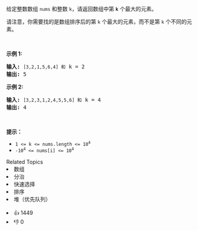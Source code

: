 <p>给定整数数组 <code>nums</code> 和整数 <code>k</code>，请返回数组中第 <code><strong>k</strong></code> 个最大的元素。</p>

<p>请注意，你需要找的是数组排序后的第 <code>k</code> 个最大的元素，而不是第 <code>k</code> 个不同的元素。</p>

<p> </p>

<p><strong>示例 1:</strong></p>

<pre>
<strong>输入:</strong> <code>[3,2,1,5,6,4] 和</code> k = 2
<strong>输出:</strong> 5
</pre>

<p><strong>示例 2:</strong></p>

<pre>
<strong>输入:</strong> <code>[3,2,3,1,2,4,5,5,6] 和</code> k = 4
<strong>输出:</strong> 4</pre>

<p> </p>

<p><strong>提示： </strong></p>

<ul>
	<li><code>1 <= k <= nums.length <= 10<sup>4</sup></code></li>
	<li><code>-10<sup>4</sup> <= nums[i] <= 10<sup>4</sup></code></li>
</ul>
<div><div>Related Topics</div><div><li>数组</li><li>分治</li><li>快速选择</li><li>排序</li><li>堆（优先队列）</li></div></div><br><div><li>👍 1449</li><li>👎 0</li></div>